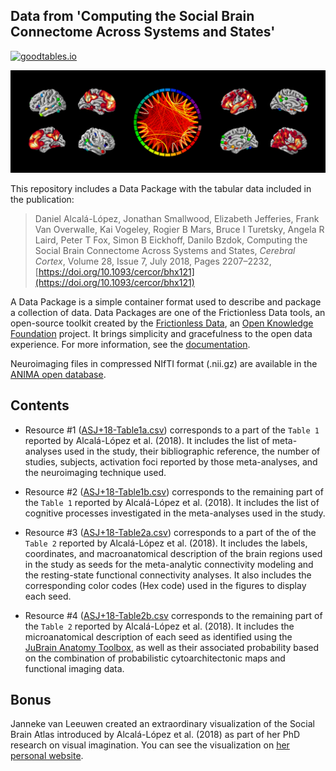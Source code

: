 ## Data from 'Computing the Social Brain Connectome Across Systems and States'

[![goodtables.io](https://goodtables.io/badge/github/danalclop/Alcala-Lopez18CerebCortex.svg)](https://goodtables.io/github/danalclop/Alcala-Lopez18CerebCortex)

<img src="https://github.com/danalclop/Alcala-Lopez18CerebCortex/blob/main/coverPic.png" alt="cover image with figures from the scientific publication: Computing the Social Brain Connectome Across Systems and States">

This repository includes a Data Package with the tabular data included in the publication:

> Daniel Alcalá-López, Jonathan Smallwood, Elizabeth Jefferies, Frank Van Overwalle, Kai Vogeley, Rogier B Mars, Bruce I Turetsky, Angela R Laird, Peter T Fox, Simon B Eickhoff, Danilo Bzdok, Computing the Social Brain Connectome Across Systems and States, *Cerebral Cortex*, Volume 28, Issue 7, July 2018, Pages 2207–2232, [https://doi.org/10.1093/cercor/bhx121](https://doi.org/10.1093/cercor/bhx121)

A Data Package is a simple container format used to describe and package a collection of data. Data Packages are one of the Frictionless Data tools, an open-source toolkit created by the [Frictionless Data](https://frictionlessdata.io), an [Open Knowledge Foundation](https://okfn.org) project. It brings simplicity and gracefulness to the open data experience. For more information, see the [documentation](https://frictionlessdata.io/data-package/).

Neuroimaging files in compressed NIfTI format (.nii.gz) are available in the [ANIMA open database](https://anima.inm7.de/studies/AlcalaLopez_Social_Connectome_2017).

## Contents

 - Resource #1 ([ASJ+18-Table1a.csv](https://github.com/danalclop/Alcala-Lopez18CerebCortex/blob/main/data/ASJ%2B18-Table1a.csv)) corresponds to a part of the ```Table 1``` reported by Alcalá-López et al. (2018). It includes the list of meta-analyses used in the study, their bibliographic reference, the number of studies,	subjects, activation foci reported by those meta-analyses, and the neuroimaging technique used.

 - Resource #2 ([ASJ+18-Table1b.csv](https://github.com/danalclop/Alcala-Lopez18CerebCortex/blob/main/data/ASJ%2B18-Table1b.csv)) corresponds to the remaining part of the ```Table 1``` reported by Alcalá-López et al. (2018). It includes the list of cognitive processes investigated in the meta-analyses used in the study.

 - Resource #3 ([ASJ+18-Table2a.csv](https://github.com/danalclop/Alcala-Lopez18CerebCortex/blob/main/data/ASJ%2B18-Table2a.csv)) corresponds to a part of the of the ```Table 2``` reported by Alcalá-López et al. (2018). It includes the labels, coordinates, and macroanatomical description of the brain regions used in the study as seeds for the meta-analytic connectivity modeling and the resting-state functional connectivity analyses. It also includes the corresponding color codes (Hex code) used in the figures to display each seed.

 - Resource #4 ([ASJ+18-Table2b.csv](https://github.com/danalclop/Alcala-Lopez18CerebCortex/blob/main/data/ASJ%2B18-Table2b.csv) corresponds to the remaining part of the ```Table 2``` reported by Alcalá-López et al. (2018). It includes the microanatomical description of each seed as identified using the [JuBrain Anatomy Toolbox](https://github.com/inm7/jubrain-anatomy-toolbox), as well as their associated probability based on the combination of probabilistic cytoarchitectonic maps and functional imaging data.
 
 ## Bonus
 
 Janneke van Leeuwen created an extraordinary visualization of the Social Brain Atlas introduced by Alcalá-López et al. (2018) as part of her PhD research on visual imagination. You can see the visualization on [her personal website](https://www.thinkingeye.org/social-brain-atlas).
